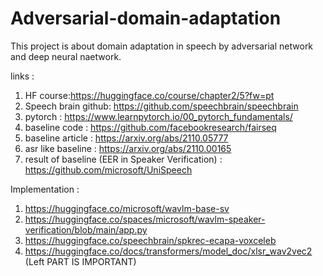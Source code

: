 # Adversarial-domain-adaptation
This  project is about domain adaptation in speech by adversarial network and deep neural naetwork.</br>

links :</br>


1.  HF course:https://huggingface.co/course/chapter2/5?fw=pt</br>
2.  Speech brain github: https://github.com/speechbrain/speechbrain</br>
3.  pytorch : https://www.learnpytorch.io/00_pytorch_fundamentals/</br>
4.  baseline code : https://github.com/facebookresearch/fairseq</br>
5.  baseline article : https://arxiv.org/abs/2110.05777</br>
6.  asr like baseline : https://arxiv.org/abs/2110.00165</br>
7. result of baseline (EER in Speaker Verification) : https://github.com/microsoft/UniSpeech</br>


Implementation : </br>
1. https://huggingface.co/microsoft/wavlm-base-sv</br>
2. https://huggingface.co/spaces/microsoft/wavlm-speaker-verification/blob/main/app.py</br>
3. https://huggingface.co/speechbrain/spkrec-ecapa-voxceleb</br>
4. https://huggingface.co/docs/transformers/model_doc/xlsr_wav2vec2 (Left PART IS IMPORTANT)</br>
